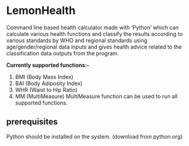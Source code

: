 # LemonHealth
Command line based health calculator made with ‘Python’ which can calculate various health functions and classify the results according to various standards by WHO and regional standards using age/gender/regional data inputs and gives health advice related to the classification data outputs from the program.

**Currently supported functions:-**
1. BMI (Body Mass Index)
2. BAI (Body Adiposity Index)
3. WHR (Waist to Hip Ratio)
4. MM (MultiMeasure)
MultiMeasure function can be used to run all supported functions.

## prerequisites
Python should be installed on the system. (download from python.org)